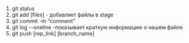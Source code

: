 1. git status
2. git add [files] - добавляет файлы в stage
3. git commit -m "comment"
4. git log --oneline -показывает краткую информацию о нашем файле
5. git push [rep_link] [branch_name]

